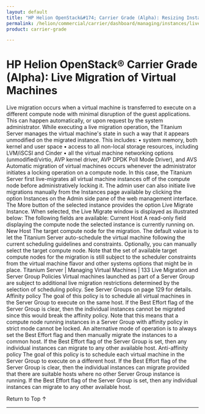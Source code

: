 ```yaml
---
layout: default
title: "HP Helion OpenStack&#174; Carrier Grade (Alpha): Resizing Instances"
permalink: /helion/commercial/carrier/dashboard/managing/instances/live/migrate/
product: carrier-grade

---
```

<!--UNDER REVISION-->

<script>

function PageRefresh {
onLoad="window.refresh"
}

PageRefresh();

</script>

<!-- <p style="font-size: small;"> <a href="/helion/commercial/carrier/ga1/install/">&#9664; PREV</a> | <a href="/helion/commercial/carrier/ga1/install-overview/">&#9650; UP</a> | <a href="/helion/commercial/carrier/ga1/">NEXT &#9654;</a></p> -->

# HP Helion OpenStack&#174; Carrier Grade (Alpha): Live Migration of Virtual Machines


Live migration occurs when a virtual machine is transferred to execute on a different compute node with minimal
disruption of the guest applications. This can happen automatically, or upon request by the system administrator.
While executing a live migration operation, the Titanium Server manages the virtual machine's state in such a way
that it appears unmodified on the migrated instance. This includes:
• system memory, both kernel and user space
• access to all non-local storage resources, including LVM/iSCSI and Cinder
• all the virtual machine networking options (unmodified/virtio, AVP kernel driver, AVP DPDK Poll Mode Driver),
and AVS
Automatic migration of virtual machines occurs whenever the administrator initiates a locking operation on a compute
node. In this case, the Titanium Server first live-migrates all virtual machine instances off of the compute node before
administratively locking it.
The admin user can also initiate live migrations manually from the Instances page available by clicking the option
Instances on the Admin side pane of the web management interface. The More button of the selected instance
provides the option Live Migrate Instance. When selected, the Live Migrate window is displayed as illustrated
below:
The following fields are available:
Current Host
A read-only field displaying the compute node the selected instance is currently running on.
New Host
The target compute node for the migration. The default value is to let the Titanium Server auto-schedule the
virtual machine following the current scheduling guidelines and constraints. Optionally, you can manually select
the target compute node.
Note that the set of available target compute nodes for the migration is still subject to the scheduler constraints
from the virtual machine flavor and other systems options that might be in place.
Titanium Server | Managing Virtual Machines | 133
Live Migration and Server Group Policies
Virtual machines launched as part of a Server Group are subject to additional live migration restrictions determined
by the selection of scheduling policy. See Server Groups on page 129 for details.
Affinity policy
The goal of this policy is to schedule all virtual machines in the Server Group to execute on the same host.
If the Best Effort flag of the Server Group is clear, then the individual instances cannot be migrated since this
would break the affinity policy.
Note that this means that a compute node running instances in a Server Group with affinity policy in strict mode
cannot be locked. An alternative mode of operation is to always set the Best Effort flag and then manually
migrate the instances to a common host.
If the Best Effort flag of the Server Group is set, then any individual instances can migrate to any other available
host.
Anti-affinity policy
The goal of this policy is to schedule each virtual machine in the Server Group to execute on a different host.
If the Best Effort flag of the Server Group is clear, then the individual instances can migrate provided that there
are suitable hosts where no other Server Group instance is running.
If the Best Effort flag of the Server Group is set, then any individual instances can migrate to any other available
host.
<p><a href="#top" style="padding:14px 0px 14px 0px; text-decoration: none;"> Return to Top &#8593; </a></p>


----
